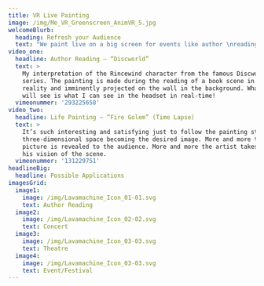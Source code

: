 ```yaml
---
title: VR Live Painting
image: /img/Me_VR_Greenscreen_AnimVR_5.jpg
welcomeBlurb:
  heading: Refresh your Audience
  text: "We paint live on a big screen for events like author \nreadings, concerts, theatres and festivals. \x03VR Live painting will massivly intensify your main act in perfect symbiose. Give your audience a refreshing \nand unforgettable experience."
video_one:
  headline: Author Reading – “Discworld”
  text: >
    My interpretation of the Rincewind character from the famous Discworld
    series. The painting is made during the reading of a book scene in virtual
    reality and imminently projected on the wall in the background. What you
    will see is what I can see in the headset in real-time!
  vimeonummer: '293225658'
video_two:
  headline: Life Painting – “Fire Golem” (Time Lapse)
  text: >
    It’s such interesting and satisfying just to follow the painting strokes in
    three-dimensional space becoming the desired image. More and more the
    picture is revealed to the audience. More and more the artist takes us into
    his vision of the scene.
  vimeonummer: '131229751'
headlineBig:
  headline: Possible Applications
imagesGrid:
  image1:
    image: /img/Lavamachine_Icon_01-01.svg
    text: Author Reading
  image2:
    image: /img/Lavamachine_Icon_02-02.svg
    text: Concert
  image3:
    image: /img/Lavamachine_Icon_03-03.svg
    text: Theatre
  image4:
    image: /img/Lavamachine_Icon_03-03.svg
    text: Event/Festival
---
```


